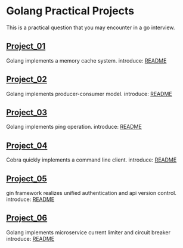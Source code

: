 # Golang Practical Projects
This is a practical question that you may encounter in a go interview.


## [Project_01](project_01)
Golang implements a memory cache system.
introduce: [README](project_01/README.md)


## [Project_02](project_02)
Golang implements producer-consumer model.
introduce: [README](project_02/README.md)

## [Project_03](project_03)
Golang implements ping operation.
introduce: [README](project_03/README.md)


## [Project_04](project_04)
Cobra quickly implements a command line client.
introduce: [README](project_04/README.md)

## [Project_05](project_05)
gin framework realizes unified authentication and api version control.
introduce: [README](project_05/README.md)

## [Project_06](project_06)
Golang implements microservice current limiter and circuit breaker
introduce: [README](project_06/README.md)
